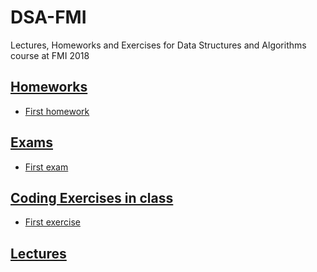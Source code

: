# DSA-FMI
Lectures, Homeworks and Exercises for Data Structures and Algorithms course at FMI 2018

## [Homeworks](https://github.com/Echolz/DSA-FMI/tree/master/2.Homeworks "All homeworks")

* [First homework](https://github.com/Echolz/DSA-FMI/tree/master/2.Homeworks/1.First/src)

## [Exams](https://github.com/Echolz/DSA-FMI/tree/master/4.Exams "All exams")

* [First exam](https://github.com/Echolz/DSA-FMI/tree/master/4.Exams/1.First/src)

## [Coding Exercises in class](https://github.com/Echolz/DSA-FMI/tree/master/3.Exercises "All excercises")

* [First exercise](https://github.com/Echolz/DSA-FMI/tree/master/3.Exercises/1.First/src)

## [Lectures](https://github.com/Echolz/DSA-FMI/tree/master/1.Lectures "All lectures")
